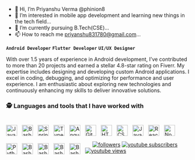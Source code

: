 - 👋 Hi, I’m Priyanshu Verma @phinion8
- 👀 I’m interested in mobile app development and learning new things in the tech field...
- 🌱 I’m currently pursuing B.Tech(CSE)...
- 📫 How to reach me priyanshu831780@gmail.com...

**`Android Developer`**
**`Flutter Developer`**
**`UI/UX Designer`**

With over 1.5 years of experience in Android development, I’ve contributed to more than 20 projects and earned a stellar 4.8-star rating on Fiverr. My expertise includes designing and developing custom Android applications. I excel in coding, debugging, and optimizing for performance and user experience. I am enthusiastic about exploring new technologies and continuously enhancing my skills to deliver innovative solutions.

   ### 🕵️ Languages and tools that I have worked with

<img align="left" alt="Java" width="30px" style="padding-right:10px; padding-top:20px;" src="https://cdn.jsdelivr.net/gh/devicons/devicon/icons/android/android-original.svg"/>
<img align="left" alt="Bash" width="30px" style="padding-right:10px; padding-top:20px;" src="https://cdn.jsdelivr.net/gh/devicons/devicon/icons/androidstudio/androidstudio-original.svg" />
<img align="left" alt="Spring" width="30px" style="padding-right:10px; padding-top:20px;" src="https://cdn.jsdelivr.net/gh/devicons/devicon/icons/kotlin/kotlin-original.svg" />
<img align="left" alt="TypeScript" width="30px" style="padding-right:10px; padding-top:20px;" src="https://cdn.jsdelivr.net/gh/devicons/devicon/icons/java/java-original.svg" />
<img align="left" alt="Angular" width="30px" style="padding-right:10px; padding-top:20px;" src="https://cdn.jsdelivr.net/gh/devicons/devicon/icons/flutter/flutter-original.svg" />
<img align="left" alt="Git" width="30px" style="padding-right:10px; padding-top:20px;" src="https://cdn.jsdelivr.net/gh/devicons/devicon/icons/git/git-original.svg" />
<img align="left" alt="HTML" width="30px" style="padding-right:10px; padding-top:20px;" src="https://cdn.jsdelivr.net/gh/devicons/devicon/icons/html5/html5-plain.svg" />
<img align="left" alt="CSS" width="30px" style="padding-right:10px; padding-top:20px;" src="https://cdn.jsdelivr.net/gh/devicons/devicon/icons/css3/css3-plain.svg" />
<img align="left" alt="JavaScript" width="30px" style="padding-right:10px; padding-top:20px;" src="https://cdn.jsdelivr.net/gh/devicons/devicon/icons/javascript/javascript-plain.svg" />
<img align="left" alt="React" width="30px" style="padding-right:10px; padding-top:20px;" src="https://cdn.jsdelivr.net/gh/devicons/devicon/icons/react/react-original.svg" />
<img align="left" alt="NodeJS" width="30px" style="padding-right:10px; padding-top:20px;" src="https://cdn.jsdelivr.net/gh/devicons/devicon/icons/nodejs/nodejs-original.svg" />
<img align="left" alt="Python" width="30px" style="padding-right:10px; padding-top:20px;" src="https://cdn.jsdelivr.net/gh/devicons/devicon/icons/dart/dart-original.svg" />
<img align="left" alt="Bash" width="30px" style="padding-right:10px; padding-top:20px;" src="https://cdn.jsdelivr.net/gh/devicons/devicon/icons/figma/figma-original.svg" />
<img align="left" alt="Bash" width="30px" style="padding-right:10px; padding-top:20px;" src="https://cdn.jsdelivr.net/gh/devicons/devicon/icons/vscode/vscode-original.svg" />
<img align="left" alt="Bash" width="30px" style="padding-right:10px; padding-top:20px;" src="https://cdn.jsdelivr.net/gh/devicons/devicon/icons/mongodb/mongodb-original.svg" />
<img align="left" alt="Bash" width="30px" style="padding-right:10px; padding-top:20px;" src="https://cdn.jsdelivr.net/gh/devicons/devicon/icons/firebase/firebase-original.svg" />
<br />

<br/>
<br/>

<p align="left">
      <a href="https://github.com/phinion8?tab=followers">
         <img alt="followers" title="Follow me on Github" src="https://custom-icon-badges.demolab.com/github/followers/phinion8?color=236ad3&labelColor=1155ba&style=for-the-badge&logo=person-add&label=FOLLOW ME ON GITHUB&logoColor=white" style="padding-left:20px;"/></a>
      <a href="https://www.youtube.com/@dayscode5802">
         <img alt="youtube subscribers" title="Subscribe to my YouTube channel" src="https://custom-icon-badges.demolab.com/youtube/channel/subscribers/UCzHMn0D9VsTW36BRMUF0pHg?color=%23E05D44&label=SUBSCRIBE TO MY YOUTUBE CHANNEL&logo=video&logoColor=white&style=for-the-badge&labelColor=f55f5f"/></a> 
      <a href="https://www.youtube.com/@dayscode5802">
         <img alt="youtube views" title="YouTube views" src="https://custom-icon-badges.demolab.com/youtube/channel/views/UCzHMn0D9VsTW36BRMUF0pHg?color=%4257f5&logo=eye&logoColor=white&style=for-the-badge&labelColor=4257f5"/></a> 
   </p>
<!---
phinion8/phinion8 is a ✨ special ✨ repository because its `README.md` (this file) appears on your GitHub profile.
You can click the Preview link to take a look at your changes.
--->
